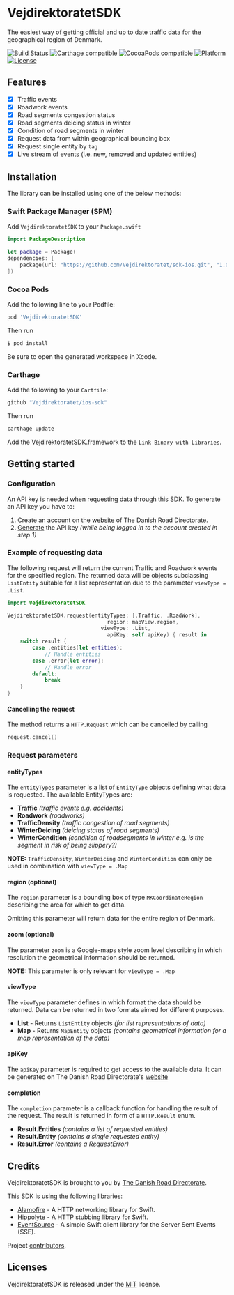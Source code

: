 # VejdirektoratetSDK

The easiest way of getting official and up to date traffic data for the geographical region of Denmark.

[![Build Status](https://travis-ci.com/Vejdirektoratet/sdk-ios.svg?branch=master)](https://travis-ci.com/Vejdirektoratet/sdk-ios)
[![Carthage compatible](https://img.shields.io/badge/Carthage-compatible-4BC51D.svg?style=flat)](https://github.com/Carthage/Carthage)
[![CocoaPods compatible](https://img.shields.io/cocoapods/v/VejdirektoratetSDK)](https://img.shields.io/cocoapods/v/VejdirektoratetSDK)
[![Platform](https://img.shields.io/cocoapods/p/VejdirektoratetSDK?style=flat)](https://img.shields.io/cocoapods/v/VejdirektoratetSDK)
[![License](https://img.shields.io/cocoapods/l/BadgeSwift.svg?style=flat)](/LICENSE)

## Features

- [x] Traffic events
- [x] Roadwork events
- [x] Road segments congestion status
- [x] Road segments deicing status in winter
- [x] Condition of road segments in winter
- [x] Request data from within geographical bounding box
- [x] Request single entity by `tag`
- [x] Live stream of events (i.e. new, removed and updated entities)

## Installation

The library can be installed using one of the below methods:

### Swift Package Manager (SPM)

Add `VejdirektoratetSDK` to your `Package.swift`

```swift
import PackageDescription

let package = Package(
dependencies: [
	package(url: "https://github.com/Vejdirektoratet/sdk-ios.git", "1.0.0")
])
```

### Cocoa Pods

Add the following line to your Podfile:

```ruby
pod 'VejdirektoratetSDK'
```

Then run

```bash
$ pod install
```

Be sure to open the generated workspace in Xcode.

### Carthage

Add the following to your `Cartfile`:
```ruby
github "Vejdirektoratet/ios-sdk"
```

Then run

```bash
carthage update
```

Add the VejdirektoratetSDK.framework to the `Link Binary with Libraries`.

## Getting started

### Configuration

An API key is needed when requesting data through this SDK.
To generate an API key you have to:

 1. Create an account on the [website](https://nap.vd.dk/register) of The Danish Road Directorate.
 2. [Generate](https://nap.vd.dk/themes/811) the API key *(while being logged in to the account created in step 1)*

### Example of requesting data

The following request will return the current Traffic and Roadwork events for the specified region. The returned data will be objects subclassing `ListEntity` suitable for a list representation due to the parameter `viewType = .List`.

```swift
import VejdirektoratetSDK

VejdirektoratetSDK.request(entityTypes: [.Traffic, .RoadWork],
                                region: mapView.region,
                              viewType: .List,
                                apiKey: self.apiKey) { result in
    switch result {
        case .entities(let entities):
            // Handle entities
        case .error(let error):
            // Handle error
        default:
            break
    }
}
```

#### Cancelling the request

The method returns a `HTTP.Request` which can be cancelled by calling

```swift
request.cancel()
```

### Request parameters

#### entityTypes

The `entityTypes` parameter is a list of `EntityType` objects defining what data is requested. The available EntityTypes are:

 - **Traffic** *(traffic events e.g. accidents)*
 - **Roadwork** *(roadworks)*
 - **TrafficDensity** *(traffic congestion of road segments)*
 - **WinterDeicing** *(deicing status of road segments)*
 - **WinterCondition** *(condition of roadsegments in winter e.g. is the segment in risk of being slippery?)*

**NOTE:** `TrafficDensity`, `WinterDeicing` and `WinterCondition` can only be used in combination with `viewType = .Map`

#### region (optional)
The `region` parameter is a bounding box of type `MKCoordinateRegion` describing the area for which to get data.

Omitting this parameter will return data for the entire region of Denmark.

#### zoom (optional)
The parameter `zoom` is a Google-maps style zoom level describing in which resolution the geometrical information should be returned.

**NOTE:** This parameter is only relevant for `viewType = .Map`

#### viewType
The `viewType` parameter defines in which format the data should be returned. Data can be returned in two formats aimed for different purposes.

 - **List** - Returns `ListEntity` objects *(for list representations of data)*
 - **Map** - Returns `MapEntity` objects *(contains geometrical information for a map representation of the data)*

#### apiKey
The `apiKey` parameter is required to get access to the available data. 
It can be generated on The Danish Road Directorate's [website](https://nap.vd.dk/themes/811)

#### completion
The `completion` parameter is a callback function for handling the result of the request. The result is returned in form of a `HTTP.Result` enum.

 - **Result.Entities** *(contains a list of requested entities)*
 - **Result.Entity** *(contains a single requested entity)*
 - **Result.Error** *(contains a RequestError)*

## Credits
VejdirektoratetSDK is brought to you by [The Danish Road Directorate](https://www.vejdirektoratet.dk/).

This SDK is using the following libraries:
 - [Alamofire](https://github.com/Alamofire/Alamofire) - A HTTP networking library for Swift.
 - [Hippolyte](https://github.com/JanGorman/Hippolyte) - A HTTP stubbing library for Swift.
 - [EventSource](https://github.com/Inaka/EventSource/) - A simple Swift client library for the Server Sent Events (SSE).

Project [contributors](https://github.com/Vejdirektoratet/sdk-ios/graphs/contributors).

## Licenses

VejdirektoratetSDK is released under the [MIT](https://mit-license.org) license.
